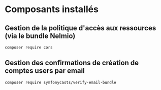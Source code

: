 
# Composants installés

## Gestion de la politique d'accès aux ressources (via le bundle Nelmio)

```composer require cors```

## Gestion des confirmations de création de comptes users par email

```composer require symfonycasts/verify-email-bundle```